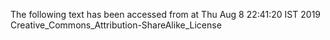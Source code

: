 The following text has been accessed from at Thu Aug 8 22:41:20 IST 2019
Creative_Commons_Attribution-ShareAlike_License

